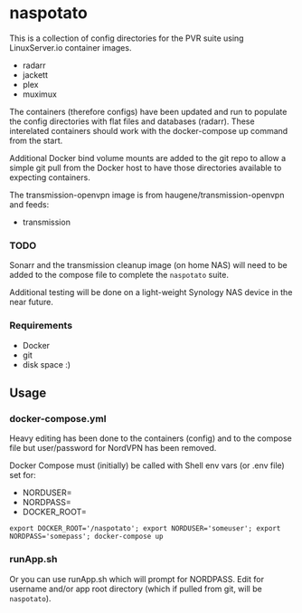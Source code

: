 # naspotato
This is a collection of config directories for the PVR suite using LinuxServer.io 
container images.
 - radarr
 - jackett
 - plex
 - muximux

The containers (therefore configs) have been updated and run to populate the config
directories with flat files and databases (radarr).  These interelated containers
should work with the docker-compose up command from the start.

Additional Docker bind volume mounts are added to the git repo to allow a simple
git pull from the Docker host to have those directories available to expecting containers.

The transmission-openvpn image is from haugene/transmission-openvpn and feeds:
 - transmission

### TODO
Sonarr and the transmission cleanup image (on home NAS) will need to be added
to the compose file to complete the `naspotato` suite.

Additional testing will be done on a light-weight Synology NAS device in the near future.

### Requirements
 - Docker
 - git
 - disk space :)

## Usage

### docker-compose.yml
Heavy editing has been done to the containers (config) and to the compose file
but user/password for NordVPN has been removed.

Docker Compose must (initially) be called with Shell env vars (or .env file) set for:
 - NORDUSER=<nordVPN username>
 - NORDPASS=<nordVPN password>
 - DOCKER_ROOT=<path to some app root>

`export DOCKER_ROOT='/naspotato'; export NORDUSER='someuser'; export NORDPASS='somepass'; docker-compose up`

### runApp.sh
Or you can use runApp.sh which will prompt for NORDPASS.
Edit for username and/or app root directory (which if pulled from git, will be `naspotato`).


